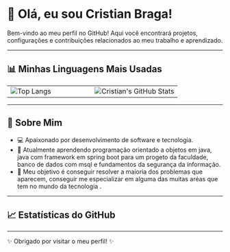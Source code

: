 # 👋 Olá, eu sou Cristian Braga!

Bem-vindo ao meu perfil no GitHub! Aqui você encontrará projetos, configurações e contribuições relacionados ao meu trabalho e aprendizado.

---

## 📊 Minhas Linguagens Mais Usadas

<table>
  <tr>
    <td>
      <img src="https://github-readme-stats.vercel.app/api/top-langs/?username=CristianBraga7&layout=compact&theme=dracula" alt="Top Langs" /> &nbsp; &nbsp; &nbsp; &nbsp;
    </td>
    <td>
    &nbsp; &nbsp; &nbsp; &nbsp; &nbsp; &nbsp;  <img src="https://github-readme-stats.vercel.app/api?username=CristianBraga7&show_icons=true&theme=dracula" alt="Cristian's GitHub Stats" />
    </td>
  </tr>
</table>

---

## 📖 Sobre Mim
- 💻 Apaixonado por desenvolvimento de software e tecnologia.
- 🌱 Atualmente aprendendo programação orientado a objetos em java, java com framework em spring boot para um progeto da faculdade, banco de dados com msql e fundamentos da segurança da informação.
- 🎯 Meu objetivo é conseguir resolver a maioria dos problemas que aparecem, conseguir me especializar em alguma das muitas aréas que tem no mundo da tecnologia .

---

## 📈 Estatísticas do GitHub



---
✨ Obrigado por visitar o meu perfil! ✨
